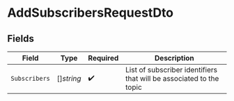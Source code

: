 # AddSubscribersRequestDto


## Fields

| Field                                                               | Type                                                                | Required                                                            | Description                                                         |
| ------------------------------------------------------------------- | ------------------------------------------------------------------- | ------------------------------------------------------------------- | ------------------------------------------------------------------- |
| `Subscribers`                                                       | []*string*                                                          | :heavy_check_mark:                                                  | List of subscriber identifiers that will be associated to the topic |